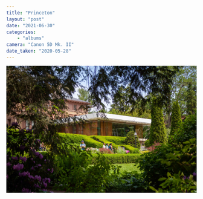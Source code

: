 ```yaml
---
title: "Princeton"
layout: "post" 
date: "2021-06-30"
categories: 
    - "albums"
camera: "Canon 5D Mk. II"
date_taken: "2020-05-28"
---
```


![Princeton](/images/princeton.jpg)
